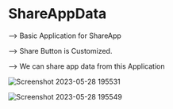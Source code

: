 # ShareAppData

--> Basic Application for ShareApp

--> Share Button is Customized.

--> We can share app data from this Application

![Screenshot 2023-05-28 195531](https://github.com/stellarboymihir/ShareAppData/assets/83822717/40e671ce-ced8-4305-973d-135a80d8f23a)


![Screenshot 2023-05-28 195549](https://github.com/stellarboymihir/ShareAppData/assets/83822717/231dad9b-5cb8-412f-a46b-c1d8fc385ddb)
